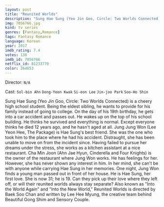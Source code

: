 ```yaml
---
layout: post
title: "Reunited Worlds"
description: "Sung Hae Sung (Yeo Jin Goo, Circle: Two Worlds Connected) is a cheery high school student. Being the eldest sibling, he wants to provide for his family instead of going to college. On the day of his 19th birthday, he gets into a car accident and passes out. He wakes up on the top of his school building. He thinks he survived and everything is normal. Except everyone thinks he died 12 years ago, and he hasn't aged at all. Jung Jung Won (Lee Yeon Hee, The Package) is Hae Sung's best friend. She was the one w.."
img: 7056766.jpg
kind: tv series
genres: [Fantasy,Romance]
tags: Fantasy Romance 
language: Korean
year: 2017
imdb_rating: 7.4
votes: 138
imdb_id: 7056766
netflix_id: 81233770
color: 264653
---
```

Director: `N/A`  

Cast: `Sol-bin Ahn` `Dong-Yeon Kwak` `Si-eon Lee` `Jin-joo Park` `Soo-Ho Shin` 

Sung Hae Sung (Yeo Jin Goo, Circle: Two Worlds Connected) is a cheery high school student. Being the eldest sibling, he wants to provide for his family instead of going to college. On the day of his 19th birthday, he gets into a car accident and passes out. He wakes up on the top of his school building. He thinks he survived and everything is normal. Except everyone thinks he died 12 years ago, and he hasn't aged at all. Jung Jung Won (Lee Yeon Hee, The Package) is Hae Sung's best friend. She was the one who took him to the place where he had his accident. Distraught, she has been unable to move on from the incident since. Having failed to pursue her dreams under the stress, she works as a kitchen assistant at a nice restaurant. Cha Min Joon (Ahn Jae Hyun, Cinderella and Four Knights) is the owner of the restaurant where Jung Won works. He has feelings for her. However, she has never shown any interest in him. In her mind, she can't be with anyone while carrying Hae Sung in her memories. One night, Jung Won finds a young man passed out in front of her house. He is Hae Sung, her first love. She is now 31; he is 19. Can they pick up their love where they left off, or will their reunited worlds always stay separate? Also known as "Into the World Again" and "Into the New World," Reunited Worlds is directed by Baek Soo Chan and written by Lee Hee Myung, the creative team behind Beautiful Gong Shim and Sensory Couple.